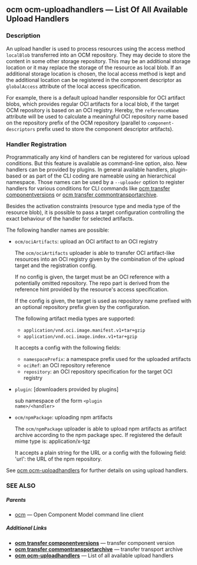## ocm ocm-uploadhandlers &mdash; List Of All Available Upload Handlers

### Description


An upload handler is used to process resources using the access method
<code>localBlob</code> transferred into an OCM
repository. They may decide to store the content in some other
storage repository. This may be an additional storage location or it
may replace the storage of the resource as local blob.
If an additional storage location is chosen, the local access method
is kept and the additional location can be registered in the component
descriptor as <code>globalAccess</code> attribute of the local access
specification.

For example, there is a default upload handler responsible for OCI artifact
blobs, which provides regular OCI artifacts for a local blob, if
the target OCM repository is based on an OCI registry. Hereby, the
<code>referenceName</code> attribute will be used to calculate a
meaningful OCI repository name based on the repository prefix
of the OCM repository (parallel to <code>component-descriptors</code> prefix
used to store the component descriptor artifacts).

### Handler Registration

Programmatically any kind of handlers can be registered for various
upload conditions. But this feature is available as command-line option, also.
New handlers can be provided by plugins. In general available handlers,
plugin-based or as part of the CLI coding are nameable using an hierarchical
namespace. Those names can be used by a <code>--uploader</code> option
to register handlers for various conditions for CLI commands like
[ocm transfer componentversions](ocm_transfer_componentversions.md) or [ocm transfer commontransportarchive](ocm_transfer_commontransportarchive.md).

Besides the activation constraints (resource type and media type of the
resource blob), it is possible to pass a target configuration controlling the
exact behaviour of the handler for selected artifacts.

The following handler names are possible:
  - <code>ocm/ociArtifacts</code>: upload an OCI artifact to an OCI registry

    The <code>ocm/ociArtifacts</code> uploader is able to transfer OCI artifact-like resources
    into an OCI registry given by the combination of the upload target and the registration config.

    If no config is given, the target must be an OCI reference with a potentially
    omitted repository. The repo part is derived from the reference hint provided
    by the resource's access specification.

    If the config is given, the target is used as repository name prefixed with an
    optional repository prefix given by the configuration.

    The following artifact media types are supported:
      - <code>application/vnd.oci.image.manifest.v1+tar+gzip</code>
      - <code>application/vnd.oci.image.index.v1+tar+gzip</code>

    It accepts a config with the following fields:
      - <code>namespacePrefix</code>: a namespace prefix used for the uploaded artifacts
      - <code>ociRef</code>: an OCI repository reference
      - <code>repository</code>: an OCI repository specification for the target OCI registry

  - <code>plugin</code>: [downloaders provided by plugins]

    sub namespace of the form <code>&lt;plugin name>/&lt;handler></code>

  - <code>ocm/npmPackage</code>: uploading npm artifacts

    The <code>ocm/npmPackage</code> uploader is able to upload npm artifacts
    as artifact archive according to the npm package spec.
    If registered the default mime type is: application/x-tgz

    It accepts a plain string for the URL or a config with the following field:
    'url': the URL of the npm repository.



See [ocm ocm-uploadhandlers](ocm_ocm-uploadhandlers.md) for further details on using
upload handlers.


### SEE ALSO

##### Parents

* [ocm](ocm.md)	 &mdash; Open Component Model command line client



##### Additional Links

* [<b>ocm transfer componentversions</b>](ocm_transfer_componentversions.md)	 &mdash; transfer component version
* [<b>ocm transfer commontransportarchive</b>](ocm_transfer_commontransportarchive.md)	 &mdash; transfer transport archive
* [<b>ocm ocm-uploadhandlers</b>](ocm_ocm-uploadhandlers.md)	 &mdash; List of all available upload handlers


